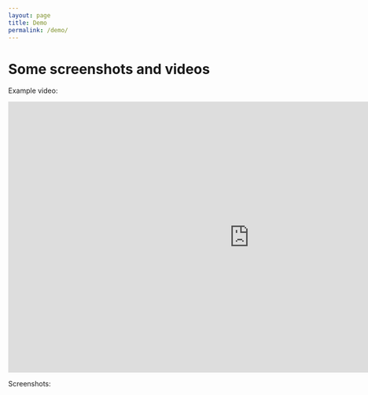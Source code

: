 ```yaml
---
layout: page
title: Demo
permalink: /demo/
---
```


Some screenshots and videos
===========================

Example video:

<div class="video-container">
<iframe width="980" height="551" src="https://www.youtube.com/embed/lxeXM3LsUHE" frameborder="0"></iframe>
</div>

Screenshots:
